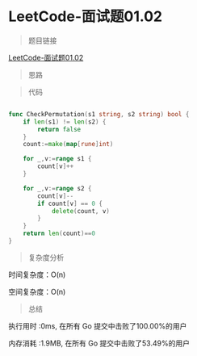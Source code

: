 # LeetCode-面试题01.02

>题目链接

[LeetCode-面试题01.02](https://leetcode-cn.com/problems/check-permutation-lcci/)

> 思路


>代码

```go

func CheckPermutation(s1 string, s2 string) bool {
    if len(s1) != len(s2) {
        return false
    }
    count:=make(map[rune]int)

    for _,v:=range s1 {
        count[v]++
    }

    for _,v:=range s2 {
        count[v]--
        if count[v] == 0 {
            delete(count, v)
        }
    }
    return len(count)==0
}
```

>复杂度分析

时间复杂度：O(n)

空间复杂度：O(n)

>总结

执行用时 :0ms, 在所有 Go 提交中击败了100.00%的用户

内存消耗 :1.9MB, 在所有 Go 提交中击败了53.49%的用户
